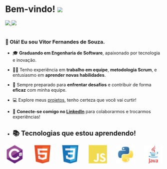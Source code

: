 <h1> Bem-vindo! <img src="https://raw.githubusercontent.com/MartinHeinz/MartinHeinz/master/wave.gif" width="30px"> </h1>
<p align='center'>
</p>

<a href="https://www.linkedin.com/in/vitor-fernandes-b6891123a/" target="_blank">
  <img src="https://img.shields.io/badge/-LinkedIn-%230077B5?style=flat&logo=linkedin&logoColor=white" target="_blank">  
</a>  
<a href="mailto:vifersouza@gmail.com?subject=Olá!">
  <img src="https://img.shields.io/badge/Gmail-D14836?style=flat&logo=gmail&logoColor=white" target="_blank">
</a><br><br>


### 👋 Olá! Eu sou Vitor Fernandes de Souza.

- 🎓 **Graduando em Engenharia de Software**, apaixonado por tecnologia e inovação.
  
- 👨‍💻 Tenho experiência em **trabalho em equipe**, **metodologia Scrum**, e entusiasmo em **aprender novas habilidades**.
  
- 🤝 Sempre preparado para **enfrentar desafios** e contribuir de forma **eficaz** com minha equipe.
  
- 💻 Explore meus [projetos](https://github.com/VitorFernandesSouza?tab=repositories), tenho certeza que você vai curtir!

-  🔗 **Conecte-se comigo no [LinkedIn](https://www.linkedin.com/in/vitor-fernandes-b6891123a/)** para colaborarmos e trocarmos experiências!

- ## 📚 Tecnologias que estou aprendendo!

<div style="display: flex; justify-content: space-between;">
  <img src="https://raw.githubusercontent.com/devicons/devicon/master/icons/csharp/csharp-original.svg" alt="C#" width="60" height="60"/>
  <img src="https://raw.githubusercontent.com/devicons/devicon/master/icons/html5/html5-original.svg" alt="HTML5" width="60" height="60"/> 
  <img src="https://raw.githubusercontent.com/devicons/devicon/master/icons/css3/css3-original.svg" alt="CSS3" width="60" height="60"/>
  <img src="https://raw.githubusercontent.com/devicons/devicon/master/icons/javascript/javascript-plain.svg" alt="JavaScript" width="60" height="60"/>
  <img src="https://raw.githubusercontent.com/devicons/devicon/master/icons/python/python-original.svg" alt="Python" width="60" height="60"/>
  <img src="https://raw.githubusercontent.com/devicons/devicon/master/icons/java/java-original-wordmark.svg" alt="Java" width="60" height="60"/>
</div>


